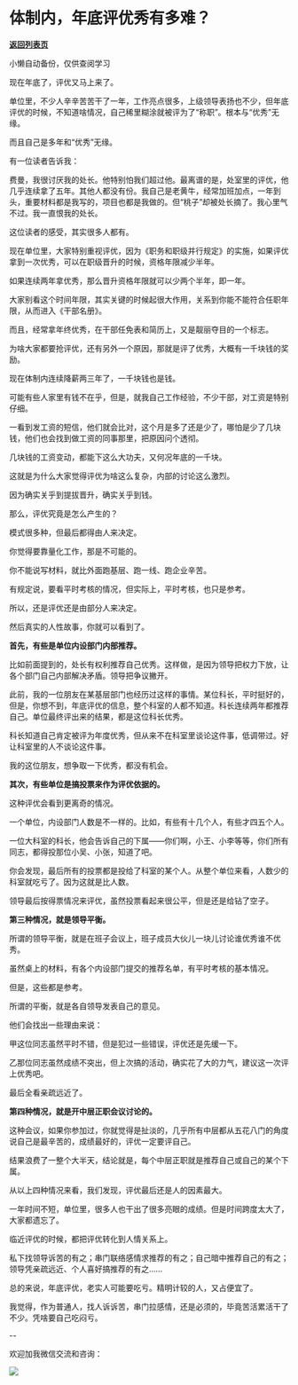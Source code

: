 # 体制内，年底评优秀有多难？

[**返回列表页**](/gzh/费曼的小茶馆)

小懒自动备份，仅供查阅学习

现在年底了，评优又马上来了。  

单位里，不少人辛辛苦苦干了一年，工作亮点很多，上级领导表扬也不少，但年底评优的时候，不知道啥情况，自己稀里糊涂就被评为了“称职”。根本与“优秀”无缘。

而且自己是多年和“优秀”无缘。

有一位读者告诉我：  

费曼，我很讨厌我的处长。他特别怕我们超过他。最离谱的是，处室里的评优，他几乎连续拿了五年。其他人都没有份。我自己是老黄牛，经常加班加点，一年到头，重要材料都是我写的，项目也都是我做的。但“桃子”却被处长摘了。我心里气不过。我一直恨我的处长。

这位读者的感受，其实很多人都有。  

现在单位里，大家特别重视评优，因为《职务和职级并行规定》的实施，如果评优拿到一次优秀，可以在职级晋升的时候，资格年限减少半年。  

如果连续两年拿优秀，那么晋升资格年限就可以少两个半年，即一年。

大家别看这个时间年限，其实关键的时候起很大作用，关系到你能不能符合任职年限，从而进入《干部名册》。  

而且，经常拿年终优秀，在干部任免表和简历上，又是靓丽夺目的一个标志。

为啥大家都要抢评优，还有另外一个原因，那就是评了优秀，大概有一千块钱的奖励。

现在体制内连续降薪两三年了，一千块钱也是钱。

可能有些人家里有钱不在乎，但是，就我自己工作经验，不少干部，对工资是特别仔细。  

一看到发工资的短信，他们就会比对，这个月是多了还是少了，哪怕是少了几块钱，他们也会找到做工资的同事那里，把原因问个透彻。

几块钱的工资变动，都能下这么大功夫，又何况年底的一千块。  

这就是为什么大家觉得评优为啥这么复杂，内部的讨论这么激烈。  

因为确实关乎到提拔晋升，确实关乎到钱。  

那么，评优究竟是怎么产生的？  

模式很多种，但最后都得由人来决定。  

你觉得要靠量化工作，那是不可能的。  

你不能说写材料，就比外面跑基层、跑一线、跑企业辛苦。

有规定说，要看平时考核的情况，但实际上，平时考核，也只是参考。

所以，还是评优还是由部分人来决定。  

然后真实的人性故事，你就可以看到了。  

**首先，有些是单位内设部门内部推荐。**

比如前面提到的，处长有权利推荐自己优秀。这样做，是因为领导把权力下放，让各个部门自己内部解决矛盾。领导把争议撇开。

此前，我的一位朋友在某基层部门也经历过这样的事情。某位科长，平时挺好的，但是，你想不到，年底评优的信息，整个科室的人都不知道。科长连续两年都推荐自己。单位最终评出来的结果，都是这位科长优秀。

科长知道自己肯定被评为年度优秀，但从来不在科室里谈论这件事，低调带过。好让科室里的人不谈论这件事。

我的这位朋友，想争取一下优秀，都没有机会。  

**其次，有些单位是搞投票来作为评优依据的。**

这种评优会看到更离奇的情况。

一个单位，内设部门人数是不一样的。比如，有些有十几个人，有些才四五个人。  

一位大科室的科长，他会告诉自己的下属——你们啊，小王、小李等等，你们所有同志，都得投那位小吴、小张，知道了吧。

你会发现，最后所有的投票都是投给了科室的某个人。从整个单位来看，人数少的科室就吃亏了。因为这就是比人数。

领导最后按得票情况来评优，虽然投票看起来很公平，但是还是给钻了空子。  

**第三种情况，就是领导平衡。**  

所谓的领导平衡，就是在班子会议上，班子成员大伙儿一块儿讨论谁优秀谁不优秀。

虽然桌上的材料，有各个内设部门提交的推荐名单，有平时考核的基本情况。

但是，这些都是参考。

所谓的平衡，就是各自领导发表自己的意见。

他们会找出一些理由来说：

甲这位同志虽然平时不错，但是犯过一些错误，评优还是先缓一下。

乙那位同志虽然成绩不突出，但上次搞的活动，确实花了大的力气，建议这一次评上优秀吧。

最后全看亲疏远近了。

**第四种情况，就是开中层正职会议讨论的。**

这种会议，如果你参加过，你就觉得是扯淡的，几乎所有中层都从五花八门的角度说自己是最辛苦的，成绩最好的，评优一定要评自己。

结果浪费了一整个大半天，结论就是，每个中层正职就是推荐自己或自己的某个下属。  

从以上四种情况来看，我们发现，评优最后还是人的因素最大。  

一年时间不短，单位里，很多人也干出了很多亮眼的成绩。但是时间跨度太大了，大家都遗忘了。

临近评优的时候，都把评优转化到人情关系上。  

私下找领导诉苦的有之；串门联络感情求推荐的有之；自己暗中推荐自己的有之；领导凭亲疏远近、个人喜好搞推荐的有之……  

总的来说，年底评优，老实人可能要吃亏。精明计较的人，又占便宜了。  

我觉得，作为普通人，找人诉诉苦，串门拉感情，还是必须的，毕竟苦活累活干了不少。凭啥要自己吃闷亏。

\--  

欢迎加我微信交流和咨询：  

![](https://mmbiz.qpic.cn/mmbiz_jpg/4ufdCXwkRArXJOgKic3pgrRsdiawr1ibm7mzPQvlZ8ceOlTw0g6TicS0NCIt6duqBrYAj2ElGykGf0WLqTeDmKEHJQ/640?wx_fmt=jpeg)

